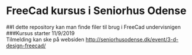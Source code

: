 # FreeCad kursus i Seniorhus Odense
##I dette repository kan man finde filer til brug i FreeCad undervisnigen  
###Kursus starter 11/9/2019  
Tilmelding kan ske på websiden  http://seniorhusodense.dk/event/3-d-design-freecad/  
